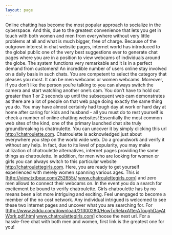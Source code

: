 ```yaml
---
layout: page
---
```


Online chatting has become the most popular approach to socialize in the cyberspace. And this, due to the greatest convenience that lets you get in touch with both women and men from everywhere without very little problems at all and what is much bigger, free of charge. Because of the outgrown interest in chat website pages, internet world has introduced to the global public one of the very best suggestions ever to generate chat pages where you are in a position to view webcams of individuals around the globe. The system functions very remarkable and it is in a perfect demand from customers!
An incredible number of users online stay involved on a daily basis in such chats. You are competent to select the category that pleases you most. It can be men webcams or women webcams. Moreover, if you don’t like the person you’re talking to you can always switch the camera and start watching another one’s cam. You don’t have to hold out greater than 1 or 2 seconds up until the subsequent web cam demonstrates as there are a lot of people on that web page doing exactly the same thing you do.  You may have almost certainly had tough day at work or hard day at home after caring for kids and husband - all you must do to rest yourself is check a number of online chatting websites!
Essentially the most common web sites of the kind, one of the primary launched chat site truly groundbreaking is chatroulette. You can uncover it by simply clicking this url http://chatroulette.com. Chatroulette is acknowledged just about everywhere you step on the world wide web. Do a groundwork and verify it without any help.  In fact, due to its level of popularity, you may make utilization of chatroulette alternatives, internet pages providing the same things as chatroulette. In addition, for men who are looking for women or girls you can always switch to this particular website http://chatroulettegirls.com. Here, you are ready to get yourself experienced with merely women spanning various ages. This is [http://view.txtbear.com/252655// www.chatroulettegirls.com] and zero men allowd to connect their webcams on. In the event you do a search for excitement be bound to verify chatroulette.
Girls chatroulette has by no means been a lot more intriguing and exciting. Feel unengaged to become a member of the no cost network. Any individual intrigued is welcomed to see these two internet pages and uncover what you are searching for. For [http://www.ziddu.com/download/21300280/HowToRelaxAfterAToughDayAtWork.pdf.html www.chatroulettegirls.com] choose the next url. For a hassle-free chat with both men and women, first link is the greatest one for you!
